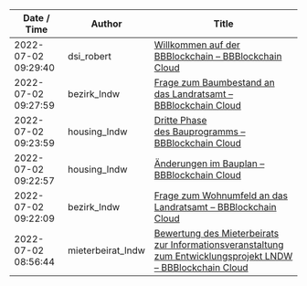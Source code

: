 | Date / Time | Author | Title |
|-------------|--------|-------|
| 2022-07-02 09:29:40 | dsi_robert | [Willkommen auf der BBBlockchain &#8211; BBBlockchain Cloud](./LNDW/Post%202022-07-02Z09:29:40%20by%20dsi_robert.md) |
| 2022-07-02 09:27:59 | bezirk_lndw | [Frage zum Baumbestand an das Landratsamt &#8211; BBBlockchain Cloud](./LNDW/Post%202022-07-02Z09:27:59%20by%20bezirk_lndw.md) |
| 2022-07-02 09:23:59 | housing_lndw | [Dritte Phase des Bauprogramms &#8211; BBBlockchain Cloud](./LNDW/Post%202022-07-02Z09:23:59%20by%20housing_lndw.md) |
| 2022-07-02 09:22:57 | housing_lndw | [Änderungen im Bauplan &#8211; BBBlockchain Cloud](./LNDW/Post%202022-07-02Z09:22:57%20by%20housing_lndw.md) |
| 2022-07-02 09:22:09 | bezirk_lndw | [Frage zum Wohnumfeld an das Landratsamt &#8211; BBBlockchain Cloud](./LNDW/Post%202022-07-02Z09:22:09%20by%20bezirk_lndw.md) |
| 2022-07-02 08:56:44 | mieterbeirat_lndw | [Bewertung des Mieterbeirats zur Informationsveranstaltung zum Entwicklungsprojekt LNDW &#8211; BBBlockchain Cloud](./LNDW/Post%202022-07-02Z08:56:44%20by%20mieterbeirat_lndw.md) |